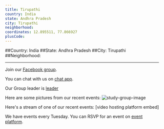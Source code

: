 ```yaml
---
title: Tirupathi
country: India
state: Andhra Pradesh
city: Tirupathi
neighborhood: 
coordinates: 12.895511, 77.866927
plusCode:
---
```


##Country: India
##State: Andhra Pradesh
##City: Tirupathi
##Neighborhood: 
*****
Join our [Facebook group](https://www.facebook.com/groups/free.code.camp.tirupathi).

You can chat with us on [chat app]().

Our Group leader is [leader]()

Here are some pictures from our recent events:
![study-group-image]()

Here's a stream of one of our recent events:
[video hosting platform embed]

We have events every Tuesday. You can RSVP for an event on [event platform]().
